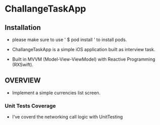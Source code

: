 # ChallangeTaskApp

## Installation 

* please make sure to use ' $ pod install ' to install pods.
 
 * ChallangeTaskApp is a simple iOS application built as interview task.
 * Built in MVVM (Model-View-ViewModel) with Reactive Programming (RXSwift).


 ## OVERVIEW
 - Implement a simple currencies list screen.


 ### Unit Tests Coverage
 *  I've coverd the networking call logic with UnitTesting 
